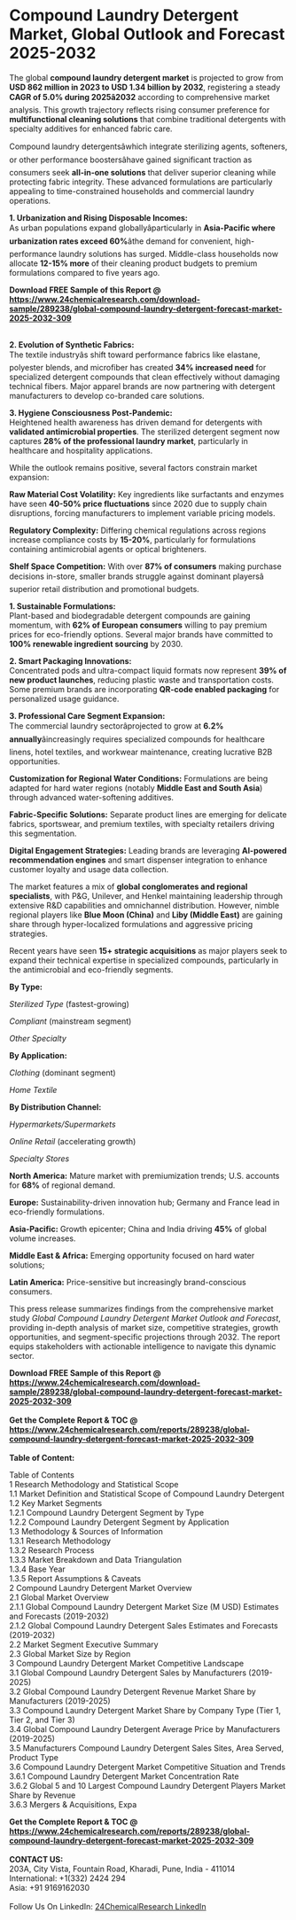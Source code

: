 <h1>Compound Laundry Detergent Market, Global Outlook and Forecast 2025-2032</h1><p>The global <strong>compound laundry detergent market</strong> is projected to grow from <strong>USD 862 million in 2023 to USD 1.34 billion by 2032</strong>, registering a steady <strong>CAGR of 5.0% during 2025â2032</strong> according to comprehensive market analysis. This growth trajectory reflects rising consumer preference for <strong>multifunctional cleaning solutions</strong> that combine traditional detergents with specialty additives for enhanced fabric care.</p><p>Compound laundry detergentsâwhich integrate sterilizing agents, softeners, or other performance boostersâhave gained significant traction as consumers seek <strong>all-in-one solutions</strong> that deliver superior cleaning while protecting fabric integrity. These advanced formulations are particularly appealing to time-constrained households and commercial laundry operations.</p><p><strong>1. Urbanization and Rising Disposable Incomes:</strong><br>
As urban populations expand globallyâparticularly in <strong>Asia-Pacific where urbanization rates exceed 60%</strong>âthe demand for convenient, high-performance laundry solutions has surged. Middle-class households now allocate <strong>12-15% more</strong> of their cleaning product budgets to premium formulations compared to five years ago.</p><div><b>Download FREE Sample of this Report @ 
            <a href="https://www.24chemicalresearch.com/download-sample/289238/global-compound-laundry-detergent-forecast-market-2025-2032-309">
            https://www.24chemicalresearch.com/download-sample/289238/global-compound-laundry-detergent-forecast-market-2025-2032-309</a></b></div><br><p><strong>2. Evolution of Synthetic Fabrics:</strong><br>
The textile industryâs shift toward performance fabrics like elastane, polyester blends, and microfiber has created <strong>34% increased need</strong> for specialized detergent compounds that clean effectively without damaging technical fibers. Major apparel brands are now partnering with detergent manufacturers to develop co-branded care solutions.</p><p><strong>3. Hygiene Consciousness Post-Pandemic:</strong><br>
Heightened health awareness has driven demand for detergents with <strong>validated antimicrobial properties</strong>. The sterilized detergent segment now captures <strong>28% of the professional laundry market</strong>, particularly in healthcare and hospitality applications.</p><p>While the outlook remains positive, several factors constrain market expansion:</p><p><strong>Raw Material Cost Volatility:</strong> Key ingredients like surfactants and enzymes have seen <strong>40-50% price fluctuations</strong> since 2020 due to supply chain disruptions, forcing manufacturers to implement variable pricing models.</p><p><strong>Regulatory Complexity:</strong> Differing chemical regulations across regions increase compliance costs by <strong>15-20%</strong>, particularly for formulations containing antimicrobial agents or optical brighteners.</p><p><strong>Shelf Space Competition:</strong> With over <strong>87% of consumers</strong> making purchase decisions in-store, smaller brands struggle against dominant playersâ superior retail distribution and promotional budgets.</p><p><strong>1. Sustainable Formulations:</strong><br>
Plant-based and biodegradable detergent compounds are gaining momentum, with <strong>62% of European consumers</strong> willing to pay premium prices for eco-friendly options. Several major brands have committed to <strong>100% renewable ingredient sourcing</strong> by 2030.</p><p><strong>2. Smart Packaging Innovations:</strong><br>
Concentrated pods and ultra-compact liquid formats now represent <strong>39% of new product launches</strong>, reducing plastic waste and transportation costs. Some premium brands are incorporating <strong>QR-code enabled packaging</strong> for personalized usage guidance.</p><p><strong>3. Professional Care Segment Expansion:</strong><br>
The commercial laundry sectorâprojected to grow at <strong>6.2% annually</strong>âincreasingly requires specialized compounds for healthcare linens, hotel textiles, and workwear maintenance, creating lucrative B2B opportunities.</p><p><strong>Customization for Regional Water Conditions:</strong> Formulations are being adapted for hard water regions (notably <strong>Middle East and South Asia</strong>) through advanced water-softening additives.</p><p><strong>Fabric-Specific Solutions:</strong> Separate product lines are emerging for delicate fabrics, sportswear, and premium textiles, with specialty retailers driving this segmentation.</p><p><strong>Digital Engagement Strategies:</strong> Leading brands are leveraging <strong>AI-powered recommendation engines</strong> and smart dispenser integration to enhance customer loyalty and usage data collection.</p><p>The market features a mix of <strong>global conglomerates and regional specialists</strong>, with P&amp;G, Unilever, and Henkel maintaining leadership through extensive R&amp;D capabilities and omnichannel distribution. However, nimble regional players like <strong>Blue Moon (China)</strong> and <strong>Liby (Middle East)</strong> are gaining share through hyper-localized formulations and aggressive pricing strategies.</p><p>Recent years have seen <strong>15+ strategic acquisitions</strong> as major players seek to expand their technical expertise in specialized compounds, particularly in the antimicrobial and eco-friendly segments.</p><p><strong>By Type:</strong></p><p><em>Sterilized Type</em> (fastest-growing)</p><p><em>Compliant</em> (mainstream segment)</p><p><em>Other Specialty</em></p><p><strong>By Application:</strong></p><p><em>Clothing</em> (dominant segment)</p><p><em>Home Textile</em></p><p><strong>By Distribution Channel:</strong></p><p><em>Hypermarkets/Supermarkets</em></p><p><em>Online Retail</em> (accelerating growth)</p><p><em>Specialty Stores</em></p><p><strong>North America:</strong> Mature market with premiumization trends; U.S. accounts for <strong>68%</strong> of regional demand.</p><p><strong>Europe:</strong> Sustainability-driven innovation hub; Germany and France lead in eco-friendly formulations.</p><p><strong>Asia-Pacific:</strong> Growth epicenter; China and India driving <strong>45%</strong> of global volume increases.</p><p><strong>Middle East &amp; Africa:</strong> Emerging opportunity focused on hard water solutions;</p><p><strong>Latin America:</strong> Price-sensitive but increasingly brand-conscious consumers.</p><p>This press release summarizes findings from the comprehensive market study <em>Global Compound Laundry Detergent Market Outlook and Forecast</em>, providing in-depth analysis of market size, competitive strategies, growth opportunities, and segment-specific projections through 2032. The report equips stakeholders with actionable intelligence to navigate this dynamic sector.</p><div><b>Download FREE Sample of this Report @ 
            <a href="https://www.24chemicalresearch.com/download-sample/289238/global-compound-laundry-detergent-forecast-market-2025-2032-309">
            https://www.24chemicalresearch.com/download-sample/289238/global-compound-laundry-detergent-forecast-market-2025-2032-309</a></b></div><br><div><b>Get the Complete Report & TOC @ 
            <a href="https://www.24chemicalresearch.com/reports/289238/global-compound-laundry-detergent-forecast-market-2025-2032-309">
            https://www.24chemicalresearch.com/reports/289238/global-compound-laundry-detergent-forecast-market-2025-2032-309</a></b></div><br>
            <b>Table of Content:</b><p>Table of Contents<br />
1 Research Methodology and Statistical Scope<br />
1.1 Market Definition and Statistical Scope of Compound Laundry Detergent<br />
1.2 Key Market Segments<br />
1.2.1 Compound Laundry Detergent Segment by Type<br />
1.2.2 Compound Laundry Detergent Segment by Application<br />
1.3 Methodology & Sources of Information<br />
1.3.1 Research Methodology<br />
1.3.2 Research Process<br />
1.3.3 Market Breakdown and Data Triangulation<br />
1.3.4 Base Year<br />
1.3.5 Report Assumptions & Caveats<br />
2 Compound Laundry Detergent Market Overview<br />
2.1 Global Market Overview<br />
2.1.1 Global Compound Laundry Detergent Market Size (M USD) Estimates and Forecasts (2019-2032)<br />
2.1.2 Global Compound Laundry Detergent Sales Estimates and Forecasts (2019-2032)<br />
2.2 Market Segment Executive Summary<br />
2.3 Global Market Size by Region<br />
3 Compound Laundry Detergent Market Competitive Landscape<br />
3.1 Global Compound Laundry Detergent Sales by Manufacturers (2019-2025)<br />
3.2 Global Compound Laundry Detergent Revenue Market Share by Manufacturers (2019-2025)<br />
3.3 Compound Laundry Detergent Market Share by Company Type (Tier 1, Tier 2, and Tier 3)<br />
3.4 Global Compound Laundry Detergent Average Price by Manufacturers (2019-2025)<br />
3.5 Manufacturers Compound Laundry Detergent Sales Sites, Area Served, Product Type<br />
3.6 Compound Laundry Detergent Market Competitive Situation and Trends<br />
3.6.1 Compound Laundry Detergent Market Concentration Rate<br />
3.6.2 Global 5 and 10 Largest Compound Laundry Detergent Players Market Share by Revenue<br />
3.6.3 Mergers & Acquisitions, Expa</p><div><b>Get the Complete Report & TOC @ 
            <a href="https://www.24chemicalresearch.com/reports/289238/global-compound-laundry-detergent-forecast-market-2025-2032-309">
            https://www.24chemicalresearch.com/reports/289238/global-compound-laundry-detergent-forecast-market-2025-2032-309</a></b></div><br><b>CONTACT US:</b><br>
            203A, City Vista, Fountain Road, Kharadi, Pune, India - 411014<br>
            International: +1(332) 2424 294<br>
            Asia: +91 9169162030 <br><br>
            Follow Us On LinkedIn: <a href="https://www.linkedin.com/company/24chemicalresearch/">24ChemicalResearch LinkedIn</a>